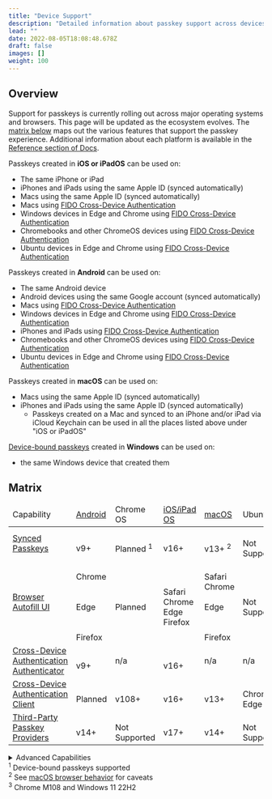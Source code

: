 ```yaml
---
title: "Device Support"
description: "Detailed information about passkey support across devices and ecosystems"
lead: ""
date: 2022-08-05T18:08:48.678Z
draft: false
images: []
weight: 100
---
```


## Overview

Support for passkeys is currently rolling out across major operating systems and browsers. This page will be updated as the ecosystem evolves. The [matrix below](#matrix) maps out the various features that support the passkey experience. Additional information about each platform is available in the [Reference section of Docs](/docs/reference/android).

Passkeys created in **iOS or iPadOS** can be used on:

- The same iPhone or iPad
- iPhones and iPads using the same Apple ID (synced automatically)
- Macs using the same Apple ID (synced automatically)
- Macs using [FIDO Cross-Device Authentication](/docs/reference/terms/#cross-device-authentication-cda)
- Windows devices in Edge and Chrome using [FIDO Cross-Device Authentication](/docs/reference/terms/#cross-device-authentication-cda)
- Chromebooks and other ChromeOS devices using [FIDO Cross-Device Authentication](/docs/reference/terms/#cross-device-authentication-cda)
- Ubuntu devices in Edge and Chrome using [FIDO Cross-Device Authentication](/docs/reference/terms/#cross-device-authentication-cda)

Passkeys created in **Android** can be used on:

- The same Android device
- Android devices using the same Google account (synced automatically)
- Macs using [FIDO Cross-Device Authentication](/docs/reference/terms/#cross-device-authentication-cda)
- Windows devices in Edge and Chrome using [FIDO Cross-Device Authentication](/docs/reference/terms/#cross-device-authentication-cda)
- iPhones and iPads using [FIDO Cross-Device Authentication](/docs/reference/terms/#cross-device-authentication-cda)
- Chromebooks and other ChromeOS devices using [FIDO Cross-Device Authentication](/docs/reference/terms/#cross-device-authentication-cda)
- Ubuntu devices in Edge and Chrome using [FIDO Cross-Device Authentication](/docs/reference/terms/#cross-device-authentication-cda)

Passkeys created in **macOS** can be used on:

- Macs using the same Apple ID (synced automatically)
- iPhones and iPads using the same Apple ID (synced automatically)
  - Passkeys created on a Mac and synced to an iPhone and/or iPad via iCloud Keychain can be used in all the places listed above under "iOS or iPadOS"

[Device-bound passkeys](/docs/reference/terms/#device-bound-passkey) created in **Windows** can be used on:

- the same Windows device that created them

## Matrix

<div id="device-support-table" class="table-responsive">
    <table class="table table-striped mt-0">
      <thead>
        <tr class="fw-bold">
          <td>Capability</td>
          <td class="text-center">
            <a href="/docs/reference/android/">Android</a>
          </td>
          <td class="text-center">Chrome OS</td>
          <td class="text-center">
            <a href="/docs/reference/ios/">iOS/iPad OS</a>
          </td>
          <td class="text-center"><a href="/docs/reference/macos/">macOS</a></td>
          <td class="text-center">Ubuntu</td>
          <td class="text-center">
            <a href="/docs/reference/windows/">Windows</a>
          </td>
        </tr>
      </thead>
      <tr>
        <td>
          <span class="fw-bold">
            <a href="../docs/reference/terms/#synced-passkey" target="_blank">
              Synced Passkeys
            </a>
          </span>
        </td>
        <td class="text-center">
          <i class="bi bi-check-circle-fill text-success fs-4"></i>
          <br />
          <span class="fs-6 text-muted">v9+</span>
        </td>
        <td class="text-center">
          <i class="bi bi-calendar-plus fs-4" title="Planned" alt="calendar icon"></i>
          <br />
          Planned <sup>1</sup>
        </td>
        <td class="text-center">
          <i class="bi bi-check-circle-fill text-success fs-4"></i>
          <br />
          <span class="fs-6 text-muted">v16+</span>
        </td>
        <td class="text-center">
          <i class="bi bi-check-circle-fill text-success fs-4"></i>
          <br />
          <span class="fs-6 text-muted"> v13+ <sup>2</sup> </span>
        </td>
        <td class="text-center">
          <i class="bi bi-x-circle-fill text-danger fs-4"></i>
          <br />
          <span class="fs-6 text-muted"> Not Supported </span>
        </td>
        <td class="text-center">
          <i class="bi bi-calendar-plus fs-4" title="Planned" alt="calendar icon"></i>
          <br />
          Planned <sup>1</sup>
        </td>
      </tr>
      <tr>
        <td class="fw-bold">
          <a href="../docs/reference/terms/#autofill-ui" target="_blank">
            Browser Autofill UI
          </a>
        </td>
        <td class="text-center">
          <i class="bi bi-check-circle-fill text-success fs-4"></i>
          <br />
          Chrome
          <br />
          <br />
          <i class="bi bi-calendar-plus fs-4" title="Planned" alt="calendar icon"></i>
          <br />
          Edge
          <br />
          <br />
          <i class="bi bi-x-circle-fill text-danger fs-4"></i>
          <br />
          Firefox
        </td>
        <td class="text-center">
          <i class="bi bi-calendar-plus fs-4" title="Planned" alt="calendar icon"></i>
          <br />
          Planned
        </td>
        <td class="text-center">
          <i class="bi bi-check-circle-fill text-success fs-4"></i>
          <br />
          Safari
          <br />
          Chrome
          <br />
          Edge
          <br />
          Firefox
        </td>
        <td class="text-center">
          <i class="bi bi-check-circle-fill text-success fs-4"></i>
          <br />
          Safari
          <br />
          Chrome
          <br />
          <i class="bi bi-calendar-plus fs-4" title="Planned" alt="calendar icon"></i>
          <br />
          Edge
          <br />
          <br />
          <i class="bi bi-x-circle-fill text-danger fs-4"></i>
          <br />
          Firefox
        </td>
        <td class="text-center">
          <i class="bi bi-x-circle-fill text-danger fs-4"></i>
          <br />
          <span class="fs-6 text-muted">Not Supported</span>
        </td>
        <td class="text-center">
          <i class="bi bi-check-circle-fill text-success fs-4"></i><br />Chrome
          <sup>3</sup>
          <br />
          <br />
          <i class="bi bi-calendar-plus fs-4" title="Planned" alt="calendar icon"></i>
          <br />
          Edge
          <br />
          Firefox
        </td>
      </tr>
      <tr class="align-middle">
        <td>
          <a href="../docs/reference/terms/#cross-device-authentication-cda" target="_blank">
            Cross-Device Authentication
          </a>
          <br />
          <a href="../docs/reference/terms/#cda-authenticator" target="_blank">
            <span class="fst-italic fw-bold">Authenticator</span>
          </a>
        </td>
        <td class="text-center">
          <i class="bi bi-check-circle-fill text-success fs-4"></i>
          <br />
          <span class="fs-6 text-muted">v9+</span>
        </td>
        <td class="text-center">
          <span class="fs-6 text-muted">n/a</span>
        </td>
        <td class="text-center">
          <i class="bi bi-check-circle-fill text-success fs-4"></i>
          <br />
          <span class="fs-6 text-muted">v16+</span>
        </td>
        <td class="text-center"><span class="fs-6 text-muted">n/a</span></td>
        <td class="text-center"><span class="fs-6 text-muted">n/a</span></td>
        <td class="text-center"><span class="fs-6 text-muted">n/a</span></td>
      </tr>
      <tr>
        <td>
          <a href="../docs/reference/terms/#cross-device-authentication-cda" target="_blank">
            Cross-Device Authentication
          </a>
          <br />
          <a href="../docs/reference/terms/#cda-client" target="_blank">
            <span class="fst-italic fw-bold">Client</span>
          </a>
        </td>
        <td class="text-center">
          <i class="bi bi-calendar-plus fs-4" title="Planned" alt="calendar icon"></i>
          <br />
          Planned
        </td>
        <td class="text-center">
          <i class="bi bi-check-circle-fill text-success fs-4"></i>
          <br />
          <span class="fs-6 text-muted">v108+</span>
        </td>
        <td class="text-center">
          <i class="bi bi-check-circle-fill text-success fs-4"></i>
          <br />
          <span class="fs-6 text-muted">v16+</span>
        </td>
        <td class="text-center">
          <i class="bi bi-check-circle-fill text-success fs-4"></i>
          <br />
          <span class="fs-6 text-muted">v13+</span>
        </td>
        <td class="text-center">
          <i class="bi bi-check-circle-fill text-success fs-4"></i
          ><br />Chrome<br />Edge
        </td>
        <td class="text-center">
          <i class="bi bi-check-circle-fill text-success fs-4"></i>
          <br />
          <span class="fs-6 text-muted">v23H2+</span>
        </td>
      </tr>
      <tr>
        <td>
          <a href="../docs/reference/terms/#third-party-passkey-provider" target="_blank">
            Third-Party Passkey Providers
          </a>
        </td>
        <td class="text-center">
          <i class="bi bi-check-circle-fill text-success fs-4"></i>
          <br />
          <span class="fs-6 text-muted">v14+</span>
        </td>
        <td class="text-center">
          <i class="bi bi-x-circle-fill text-danger fs-4"></i>
          <br />
          <span class="fs-6 text-muted">Not Supported</span>
        </td>
        <td class="text-center">
          <i class="bi bi-check-circle-fill text-success fs-4" title="Supported" alt="green check"></i>
          <br />
          <span class="fs-6 text-muted">v17+</span>
        </td>
        <td class="text-center">
          <i class="bi bi-check-circle-fill text-success fs-4" title="Supported" alt="green check"></i>
          <br />
          <span class="fs-6 text-muted">v14+</span>
        </td>
        <td class="text-center">
          <i class="bi bi-x-circle-fill text-danger fs-4"></i>
          <br />
          <span class="fs-6 text-muted">Not Supported</span>
        </td>
        <td class="text-center">
          <i class="bi bi-calendar-plus fs-4" title="Planned" alt="calendar icon"></i>
          <br />
          Planned
        </td>
      </tr>
    </table>
    <details>
        <summary>Advanced Capabilities</summary>
        <div id="device-support-table" class="table-responsive">
            <table class="table table-striped mt-0">
                <thead>
                    <tr class="fw-bold">
                        <td>Capability</td>
                        <td class="text-center"><a href="/docs/reference/android/">Android</a></td>
                        <td class="text-center">Chrome OS</td>
                        <td class="text-center"><a href="/docs/reference/ios/">iOS/iPad OS</a></td>
                        <td class="text-center"><a href="/docs/reference/macos/">macOS</a></td>
                        <td class="text-center">Ubuntu</td>
                        <td class="text-center"><a href="/docs/reference/windows/">Windows</a></td>
                    </tr>
                    <tr class="align-middle">
                        <td class="fw-bold"><a href="../docs/reference/terms/#device-bound-passkey" target="_blank"><span
                                    class="fst-italic">Device-bound</span> Passkeys</a>
                        </td>
                        <td class="text-center"><i class="bi bi-x-circle-fill text-danger fs-4"></i>
                        <br>
                        <span class="fs-6 text-muted">Not
                                Supported</span></td>
                        <td class="text-center"><i class="bi bi-x-circle-fill text-danger fs-4"></i>
                        <br>
                        <span class="fs-6 text-muted">Not
                                Supported</span></td>
                        <td class="text-center"><i class="bi bi-usb-drive fs-4"></i><br>on security keys</td>
                        <td class="text-center"><i class="bi bi-usb-drive fs-4"></i><br>on security keys</td>
                        <td class="text-center"><i class="bi bi-usb-drive fs-4"></i><br>on security keys</td>
                        <td class="text-center"><i class="bi bi-check-circle-fill text-success fs-4"></i></td>
                    </tr>
                    <tr class="align-middle">
                        <td class="fw-bold"><a href="../docs/reference/terms/#attestation" target="_blank">Device-bound Passkey Attestation</a></td>
                        <td class="text-center"><span class="fs-6 text-muted">n/a</span></td>
                        <td class="text-center"><span class="fs-6 text-muted">n/a</span></td>
                        <td class="text-center"><span class="fs-6 text-muted">n/a</span></td>
                        <td class="text-center"><span class="fs-6 text-muted">n/a</span></td>
                        <td class="text-center"><span class="fs-6 text-muted">n/a</span></td>
                        <td class="text-center"><i class="bi bi-check-circle-fill text-success fs-4"></i></td>
                    </tr>
                    <tr class="align-middle">
                        <td class="fw-bold"><a href="../docs/reference/terms/#attestation" target="_blank">Synced Passkey Attestation</a></td>
                        <td class="text-center"><i class="bi bi-x-circle-fill text-danger fs-4"></i>
                        <br>
                        <span
                                class="fs-6 text-muted">Not
                                Supported</span></td>
                        <td class="text-center"><span
                                class="fs-6 text-muted">n/a</span></td>
                        <td class="text-center"><i class="bi bi-x-circle-fill text-danger fs-4"></i>
                        <br>
                        <span
                                class="fs-6 text-muted">Not
                                Supported</span></td>
                        <td class="text-center"><i class="bi bi-x-circle-fill text-danger fs-4"></i>
                        <br>
                        <span
                                class="fs-6 text-muted">Not
                                Supported</span></td>
                        <td class="text-center"><span class="fs-6 text-muted">n/a</span></td>
                        <td class="text-center"><span class="fs-6 text-muted">n/a</span></td>
                    </tr>
                </thead>
            </table>
        </div>
    </details>
</div>
<div class="text-end mb-5 mt-5">
    <sup>1</sup> Device-bound passkeys supported
    <br><sup>2</sup> See <a href="/docs/reference/macos/#browser-behavior" target="_blank">macOS browser
        behavior</a> for caveats
    <br><sup>3</sup> Chrome M108 and Windows 11 22H2
</div>
